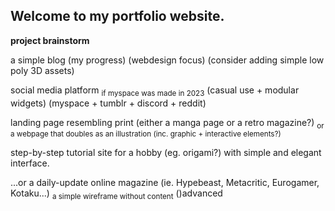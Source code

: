 ## Welcome to my portfolio website.

<!--
__bold text__
_italic text_
<sub>subscript</sub>
-->

__project brainstorm__

a simple blog (my progress) (webdesign focus) (consider adding simple low poly 3D assets)

social media platform <sub>if myspace was made in 2023</sub> (casual use + modular widgets) (myspace + tumblr + discord + reddit)

landing page resembling print (either a manga page or a retro magazine?) <sub>or a webpage that doubles as an illustration (inc. graphic + interactive elements?)</sub>

step-by-step tutorial site for a hobby (eg. origami?) with simple and elegant interface.

...or a daily-update online magazine (ie. Hypebeast, Metacritic, Eurogamer, Kotaku...) <sub>a simple wireframe without content</sub> ()advanced